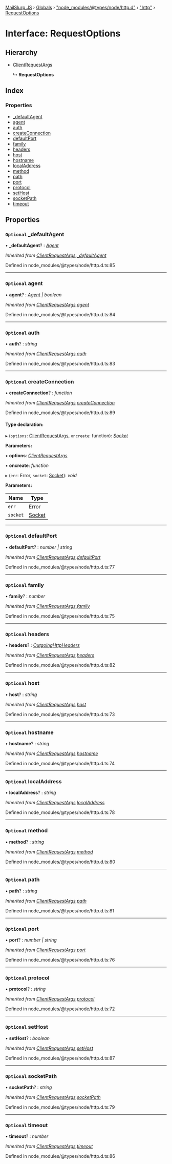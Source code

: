 [MailSlurp JS](../README.md) › [Globals](../globals.md) › ["node_modules/@types/node/http.d"](../modules/_node_modules__types_node_http_d_.md) › ["http"](../modules/_node_modules__types_node_http_d_._http_.md) › [RequestOptions](_node_modules__types_node_http_d_._http_.requestoptions.md)

# Interface: RequestOptions

## Hierarchy

* [ClientRequestArgs](_node_modules__types_node_http_d_._http_.clientrequestargs.md)

  ↳ **RequestOptions**

## Index

### Properties

* [_defaultAgent](_node_modules__types_node_http_d_._http_.requestoptions.md#optional-_defaultagent)
* [agent](_node_modules__types_node_http_d_._http_.requestoptions.md#optional-agent)
* [auth](_node_modules__types_node_http_d_._http_.requestoptions.md#optional-auth)
* [createConnection](_node_modules__types_node_http_d_._http_.requestoptions.md#optional-createconnection)
* [defaultPort](_node_modules__types_node_http_d_._http_.requestoptions.md#optional-defaultport)
* [family](_node_modules__types_node_http_d_._http_.requestoptions.md#optional-family)
* [headers](_node_modules__types_node_http_d_._http_.requestoptions.md#optional-headers)
* [host](_node_modules__types_node_http_d_._http_.requestoptions.md#optional-host)
* [hostname](_node_modules__types_node_http_d_._http_.requestoptions.md#optional-hostname)
* [localAddress](_node_modules__types_node_http_d_._http_.requestoptions.md#optional-localaddress)
* [method](_node_modules__types_node_http_d_._http_.requestoptions.md#optional-method)
* [path](_node_modules__types_node_http_d_._http_.requestoptions.md#optional-path)
* [port](_node_modules__types_node_http_d_._http_.requestoptions.md#optional-port)
* [protocol](_node_modules__types_node_http_d_._http_.requestoptions.md#optional-protocol)
* [setHost](_node_modules__types_node_http_d_._http_.requestoptions.md#optional-sethost)
* [socketPath](_node_modules__types_node_http_d_._http_.requestoptions.md#optional-socketpath)
* [timeout](_node_modules__types_node_http_d_._http_.requestoptions.md#optional-timeout)

## Properties

### `Optional` _defaultAgent

• **_defaultAgent**? : *[Agent](../classes/_node_modules__types_node_http_d_._http_.agent.md)*

*Inherited from [ClientRequestArgs](_node_modules__types_node_http_d_._http_.clientrequestargs.md).[_defaultAgent](_node_modules__types_node_http_d_._http_.clientrequestargs.md#optional-_defaultagent)*

Defined in node_modules/@types/node/http.d.ts:85

___

### `Optional` agent

• **agent**? : *[Agent](../classes/_node_modules__types_node_http_d_._http_.agent.md) | boolean*

*Inherited from [ClientRequestArgs](_node_modules__types_node_http_d_._http_.clientrequestargs.md).[agent](_node_modules__types_node_http_d_._http_.clientrequestargs.md#optional-agent)*

Defined in node_modules/@types/node/http.d.ts:84

___

### `Optional` auth

• **auth**? : *string*

*Inherited from [ClientRequestArgs](_node_modules__types_node_http_d_._http_.clientrequestargs.md).[auth](_node_modules__types_node_http_d_._http_.clientrequestargs.md#optional-auth)*

Defined in node_modules/@types/node/http.d.ts:83

___

### `Optional` createConnection

• **createConnection**? : *function*

*Inherited from [ClientRequestArgs](_node_modules__types_node_http_d_._http_.clientrequestargs.md).[createConnection](_node_modules__types_node_http_d_._http_.clientrequestargs.md#optional-createconnection)*

Defined in node_modules/@types/node/http.d.ts:89

#### Type declaration:

▸ (`options`: [ClientRequestArgs](_node_modules__types_node_http_d_._http_.clientrequestargs.md), `oncreate`: function): *[Socket](../classes/_node_modules__types_node_net_d_._net_.socket.md)*

**Parameters:**

▪ **options**: *[ClientRequestArgs](_node_modules__types_node_http_d_._http_.clientrequestargs.md)*

▪ **oncreate**: *function*

▸ (`err`: Error, `socket`: [Socket](../classes/_node_modules__types_node_net_d_._net_.socket.md)): *void*

**Parameters:**

Name | Type |
------ | ------ |
`err` | Error |
`socket` | [Socket](../classes/_node_modules__types_node_net_d_._net_.socket.md) |

___

### `Optional` defaultPort

• **defaultPort**? : *number | string*

*Inherited from [ClientRequestArgs](_node_modules__types_node_http_d_._http_.clientrequestargs.md).[defaultPort](_node_modules__types_node_http_d_._http_.clientrequestargs.md#optional-defaultport)*

Defined in node_modules/@types/node/http.d.ts:77

___

### `Optional` family

• **family**? : *number*

*Inherited from [ClientRequestArgs](_node_modules__types_node_http_d_._http_.clientrequestargs.md).[family](_node_modules__types_node_http_d_._http_.clientrequestargs.md#optional-family)*

Defined in node_modules/@types/node/http.d.ts:75

___

### `Optional` headers

• **headers**? : *[OutgoingHttpHeaders](_node_modules__types_node_http_d_._http_.outgoinghttpheaders.md)*

*Inherited from [ClientRequestArgs](_node_modules__types_node_http_d_._http_.clientrequestargs.md).[headers](_node_modules__types_node_http_d_._http_.clientrequestargs.md#optional-headers)*

Defined in node_modules/@types/node/http.d.ts:82

___

### `Optional` host

• **host**? : *string*

*Inherited from [ClientRequestArgs](_node_modules__types_node_http_d_._http_.clientrequestargs.md).[host](_node_modules__types_node_http_d_._http_.clientrequestargs.md#optional-host)*

Defined in node_modules/@types/node/http.d.ts:73

___

### `Optional` hostname

• **hostname**? : *string*

*Inherited from [ClientRequestArgs](_node_modules__types_node_http_d_._http_.clientrequestargs.md).[hostname](_node_modules__types_node_http_d_._http_.clientrequestargs.md#optional-hostname)*

Defined in node_modules/@types/node/http.d.ts:74

___

### `Optional` localAddress

• **localAddress**? : *string*

*Inherited from [ClientRequestArgs](_node_modules__types_node_http_d_._http_.clientrequestargs.md).[localAddress](_node_modules__types_node_http_d_._http_.clientrequestargs.md#optional-localaddress)*

Defined in node_modules/@types/node/http.d.ts:78

___

### `Optional` method

• **method**? : *string*

*Inherited from [ClientRequestArgs](_node_modules__types_node_http_d_._http_.clientrequestargs.md).[method](_node_modules__types_node_http_d_._http_.clientrequestargs.md#optional-method)*

Defined in node_modules/@types/node/http.d.ts:80

___

### `Optional` path

• **path**? : *string*

*Inherited from [ClientRequestArgs](_node_modules__types_node_http_d_._http_.clientrequestargs.md).[path](_node_modules__types_node_http_d_._http_.clientrequestargs.md#optional-path)*

Defined in node_modules/@types/node/http.d.ts:81

___

### `Optional` port

• **port**? : *number | string*

*Inherited from [ClientRequestArgs](_node_modules__types_node_http_d_._http_.clientrequestargs.md).[port](_node_modules__types_node_http_d_._http_.clientrequestargs.md#optional-port)*

Defined in node_modules/@types/node/http.d.ts:76

___

### `Optional` protocol

• **protocol**? : *string*

*Inherited from [ClientRequestArgs](_node_modules__types_node_http_d_._http_.clientrequestargs.md).[protocol](_node_modules__types_node_http_d_._http_.clientrequestargs.md#optional-protocol)*

Defined in node_modules/@types/node/http.d.ts:72

___

### `Optional` setHost

• **setHost**? : *boolean*

*Inherited from [ClientRequestArgs](_node_modules__types_node_http_d_._http_.clientrequestargs.md).[setHost](_node_modules__types_node_http_d_._http_.clientrequestargs.md#optional-sethost)*

Defined in node_modules/@types/node/http.d.ts:87

___

### `Optional` socketPath

• **socketPath**? : *string*

*Inherited from [ClientRequestArgs](_node_modules__types_node_http_d_._http_.clientrequestargs.md).[socketPath](_node_modules__types_node_http_d_._http_.clientrequestargs.md#optional-socketpath)*

Defined in node_modules/@types/node/http.d.ts:79

___

### `Optional` timeout

• **timeout**? : *number*

*Inherited from [ClientRequestArgs](_node_modules__types_node_http_d_._http_.clientrequestargs.md).[timeout](_node_modules__types_node_http_d_._http_.clientrequestargs.md#optional-timeout)*

Defined in node_modules/@types/node/http.d.ts:86
